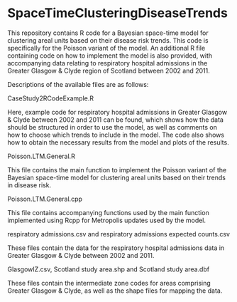 # SpaceTimeClusteringDiseaseTrends

This repository contains R code for a Bayesian space-time model for clustering areal units based on their disease risk trends. This code is specifically for the Poisson variant of the model. An additional R file containing code on how to implement the model is also provided, with accompanying data relating to respiratory hospital admissions in the Greater Glasgow & Clyde region of Scotland between 2002 and 2011.

Descriptions of the available files are as follows:

CaseStudy2RCodeExample.R

Here, example code for respiratory hospital admissions in Greater Glasgow & Clyde between 2002 and 2011 can be found, which shows how the data should be structured in order to use the model, as well as comments on how to choose which trends to include in the model. The code also shows how to obtain the necessary results from the model and plots of the results.

Poisson.LTM.General.R

This file contains the main function to implement the Poisson variant of the Bayesian space-time model for clustering areal units based on their trends in disease risk.

Poisson.LTM.General.cpp

This file contains accompanying functions used by the main function implemented using Rcpp for Metropolis updates used by the model.

respiratory admissions.csv and respiratory admissions expected counts.csv

These files contain the data for the respiratory hospital admissions data in Greater Glasgow & Clyde between 2002 and 2011.

GlasgowIZ.csv, Scotland study area.shp and Scotland study area.dbf

These files contain the intermediate zone codes for areas comprising Greater Glasgow & Clyde, as well as the shape files for mapping the data.

